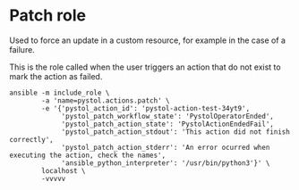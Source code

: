 # Patch role

Used to force an update in a custom resource,
for example in the case of a failure.

This is the role called when the user triggers an
action that do not exist to mark the action as failed.

```
ansible -m include_role \
        -a 'name=pystol.actions.patch' \
        -e '{'pystol_action_id': 'pystol-action-test-34yt9',
             'pystol_patch_workflow_state': 'PystolOperatorEnded',
             'pystol_patch_action_state': 'PystolActionEndedFail',
             'pystol_patch_action_stdout': 'This action did not finish correctly',
             'pystol_patch_action_stderr': 'An error ocurred when executing the action, check the names',
             'ansible_python_interpreter': '/usr/bin/python3'}' \
        localhost \
        -vvvvv
```
